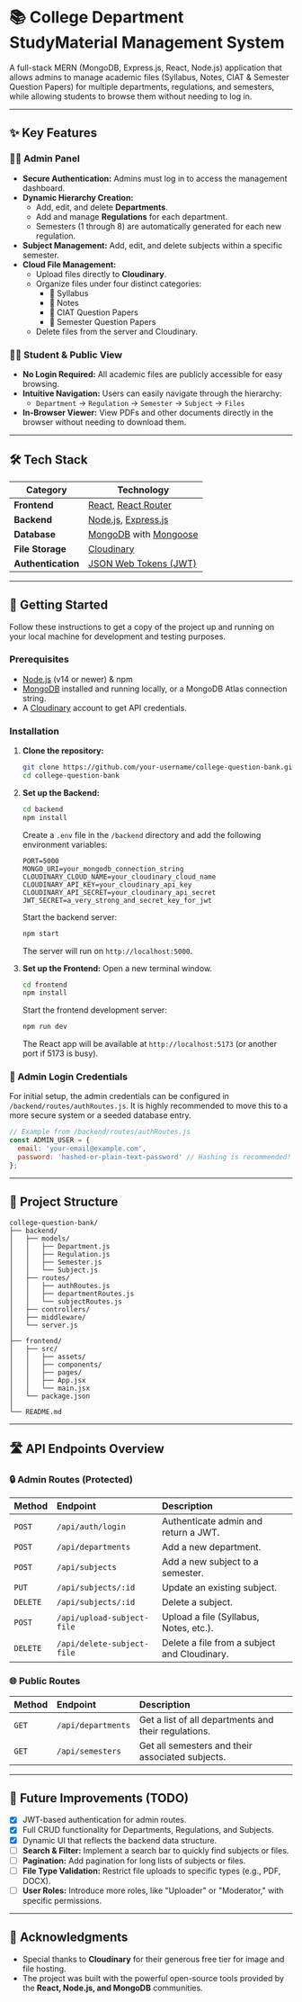 # 📚 College Department StudyMaterial Management System

A full-stack MERN (MongoDB, Express.js, React, Node.js) application that allows admins to manage academic files (Syllabus, Notes, CIAT & Semester Question Papers) for multiple departments, regulations, and semesters, while allowing students to browse them without needing to log in.

---


## ✨ Key Features

### 👨‍🏫 Admin Panel
*   **Secure Authentication:** Admins must log in to access the management dashboard.
*   **Dynamic Hierarchy Creation:**
    *   Add, edit, and delete **Departments**.
    *   Add and manage **Regulations** for each department.
    *   Semesters (1 through 8) are automatically generated for each new regulation.
*   **Subject Management:** Add, edit, and delete subjects within a specific semester.
*   **Cloud File Management:**
    *   Upload files directly to **Cloudinary**.
    *   Organize files under four distinct categories:
        *   📘 Syllabus
        *   📝 Notes
        *   🧠 CIAT Question Papers
        *   📄 Semester Question Papers
    *   Delete files from the server and Cloudinary.

### 👨‍🎓 Student & Public View
*   **No Login Required:** All academic files are publicly accessible for easy browsing.
*   **Intuitive Navigation:** Users can easily navigate through the hierarchy:
    *   `Department` → `Regulation` → `Semester` → `Subject` → `Files`
*   **In-Browser Viewer:** View PDFs and other documents directly in the browser without needing to download them.

---

## 🛠️ Tech Stack

| Category       | Technology                                                                                           |
| -------------- | ---------------------------------------------------------------------------------------------------- |
| **Frontend**   | [React](https://reactjs.org/), [React Router](https://reactrouter.com/)                               |
| **Backend**    | [Node.js](https://nodejs.org/), [Express.js](https://expressjs.com/)                                  |
| **Database**   | [MongoDB](https://www.mongodb.com/) with [Mongoose](https://mongoosejs.com/)                           |
| **File Storage** | [Cloudinary](https://cloudinary.com/)                                                                  |
| **Authentication** | [JSON Web Tokens (JWT)](https://jwt.io/)                                                               |

---

## 🚀 Getting Started

Follow these instructions to get a copy of the project up and running on your local machine for development and testing purposes.

### Prerequisites

*   [Node.js](https://nodejs.org/en/) (v14 or newer) & npm
*   [MongoDB](https://www.mongodb.com/try/download/community) installed and running locally, or a MongoDB Atlas connection string.
*   A [Cloudinary](https://cloudinary.com/) account to get API credentials.

### Installation

1.  **Clone the repository:**
    ```bash
    git clone https://github.com/your-username/college-question-bank.git
    cd college-question-bank
    ```

2.  **Set up the Backend:**
    ```bash
    cd backend
    npm install
    ```
    Create a `.env` file in the `/backend` directory and add the following environment variables:
    ```env
    PORT=5000
    MONGO_URI=your_mongodb_connection_string
    CLOUDINARY_CLOUD_NAME=your_cloudinary_cloud_name
    CLOUDINARY_API_KEY=your_cloudinary_api_key
    CLOUDINARY_API_SECRET=your_cloudinary_api_secret
    JWT_SECRET=a_very_strong_and_secret_key_for_jwt
    ```
    Start the backend server:
    ```bash
    npm start
    ```
    The server will run on `http://localhost:5000`.

3.  **Set up the Frontend:**
    Open a new terminal window.
    ```bash
    cd frontend
    npm install
    ```
    Start the frontend development server:
    ```bash
    npm run dev
    ```
    The React app will be available at `http://localhost:5173` (or another port if 5173 is busy).

### 🔐 Admin Login Credentials

For initial setup, the admin credentials can be configured in `/backend/routes/authRoutes.js`. It is highly recommended to move this to a more secure system or a seeded database entry.

```javascript
// Example from /backend/routes/authRoutes.js
const ADMIN_USER = {
  email: 'your-email@example.com',
  password: 'hashed-or-plain-text-password' // Hashing is recommended!
};
```

---

## 📁 Project Structure

```
college-question-bank/
├── backend/
│   ├── models/
│   │   ├── Department.js
│   │   ├── Regulation.js
│   │   ├── Semester.js
│   │   └── Subject.js
│   ├── routes/
│   │   ├── authRoutes.js
│   │   ├── departmentRoutes.js
│   │   └── subjectRoutes.js
│   ├── controllers/
│   ├── middleware/
│   └── server.js
│
├── frontend/
│   ├── src/
│   │   ├── assets/
│   │   ├── components/
│   │   ├── pages/
│   │   ├── App.jsx
│   │   └── main.jsx
│   └── package.json
│
└── README.md
```

---

## 🛣️ API Endpoints Overview

### 🔒 Admin Routes (Protected)

| Method | Endpoint                     | Description                                    |
| :----- | :--------------------------- | :--------------------------------------------- |
| `POST` | `/api/auth/login`            | Authenticate admin and return a JWT.           |
| `POST` | `/api/departments`           | Add a new department.                          |
| `POST` | `/api/subjects`              | Add a new subject to a semester.               |
| `PUT`  | `/api/subjects/:id`          | Update an existing subject.                    |
| `DELETE`| `/api/subjects/:id`          | Delete a subject.                              |
| `POST` | `/api/upload-subject-file`   | Upload a file (Syllabus, Notes, etc.).         |
| `DELETE`| `/api/delete-subject-file` | Delete a file from a subject and Cloudinary. |

### 🌐 Public Routes

| Method | Endpoint             | Description                                          |
| :----- | :------------------- | :--------------------------------------------------- |
| `GET`  | `/api/departments`   | Get a list of all departments and their regulations. |
| `GET`  | `/api/semesters`     | Get all semesters and their associated subjects.     |

---

## 🎯 Future Improvements (TODO)

-   [x] JWT-based authentication for admin routes.
-   [x] Full CRUD functionality for Departments, Regulations, and Subjects.
-   [x] Dynamic UI that reflects the backend data structure.
-   [ ] **Search & Filter:** Implement a search bar to quickly find subjects or files.
-   [ ] **Pagination:** Add pagination for long lists of subjects or files.
-   [ ] **File Type Validation:** Restrict file uploads to specific types (e.g., PDF, DOCX).
-   [ ] **User Roles:** Introduce more roles, like "Uploader" or "Moderator," with specific permissions.

---

## 🙌 Acknowledgments

*   Special thanks to **Cloudinary** for their generous free tier for image and file hosting.
*   The project was built with the powerful open-source tools provided by the **React, Node.js, and MongoDB** communities.
